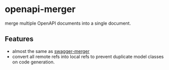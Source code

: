 # openapi-merger

merge multiple OpenAPI documents into a single document.

## Features
- almost the same as [swagger-merger](https://github.com/WindomZ/swagger-merger)
- convert all remote refs into local refs to prevent duplicate model classes on code generation.

